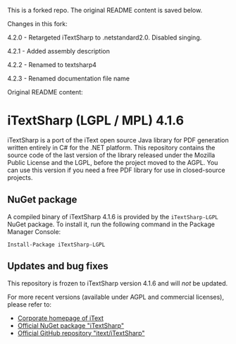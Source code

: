 This is a forked repo. The original README content is saved below.

Changes in this fork:

4.2.0 - Retargeted iTextSharp to .netstandard2.0. Disabled singing.

4.2.1 - Added assembly description

4.2.2 - Renamed to textsharp4

4.2.3 - Renamed documentation file name

Original README content:

iTextSharp (LGPL / MPL) 4.1.6
=============================

iTextSharp is a port of the iText open source Java library for PDF generation written entirely in C# for the .NET platform. This repository contains the source code of the last version of the library released under the Mozilla Public License and the LGPL, before the project moved to the AGPL. You can use this version if you need a free PDF library for use in closed-source projects.

NuGet package
-------------

A compiled binary of iTextSharp 4.1.6 is provided by the `iTextSharp-LGPL` NuGet package. To install it, run the following command in the Package Manager Console:

    Install-Package iTextSharp-LGPL

Updates and bug fixes
---------------------

This repository is frozen to iTextSharp version 4.1.6 and will *not* be updated.

For more recent versions (available under AGPL and commercial licenses), please refer to:

- [Corporate homepage of iText](http://itextpdf.com/)
- [Official NuGet package "iTextSharp"](https://www.nuget.org/packages/iTextSharp/)
- [Official GitHub repository "itext/iTextSharp"](https://github.com/itext/itextsharp)
